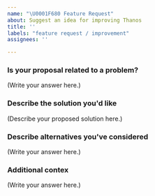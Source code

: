 ```yaml
---
name: "\U0001F680 Feature Request"
about: Suggest an idea for improving Thanos
title: ''
labels: "feature request / improvement"
assignees: ''

---
```


### Is your proposal related to a problem?

<!--
  Provide a clear and concise description of what the problem is.
  For example, "I'm always frustrated when..."
  Alternatively, an issue can also be linked here.
-->

(Write your answer here.)

### Describe the solution you'd like

<!--
  Provide a clear and concise description of what you want to happen.
-->

(Describe your proposed solution here.)

### Describe alternatives you've considered

<!--
  Let us know about other solutions you've tried or researched.
-->

(Write your answer here.)

### Additional contex

<!--
  Is there anything else you can add about the proposal?
  You might want to link to related issues here, if you haven't already.
-->

(Write your answer here.)